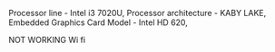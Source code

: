 Processor line - Intel i3 7020U, 
Processor architecture - KABY LAKE, 
Embedded Graphics Card Model - Intel HD 620, 


NOT WORKING Wi fi
